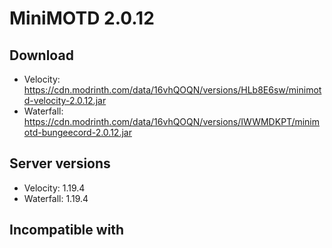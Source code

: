 # MiniMOTD 2.0.12

## Download
- Velocity: https://cdn.modrinth.com/data/16vhQOQN/versions/HLb8E6sw/minimotd-velocity-2.0.12.jar
- Waterfall: https://cdn.modrinth.com/data/16vhQOQN/versions/IWWMDKPT/minimotd-bungeecord-2.0.12.jar

## Server versions
- Velocity: 1.19.4
- Waterfall: 1.19.4

## Incompatible with